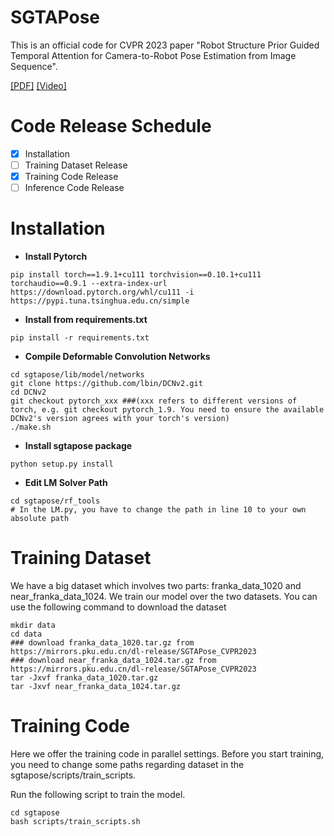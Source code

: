 # SGTAPose
This is an official code for CVPR 2023 paper "Robot Structure Prior Guided Temporal Attention for Camera-to-Robot Pose
Estimation from Image Sequence".

[\[PDF\]](https://arxiv.org/pdf/2307.12106.pdf) [\[Video\]](https://www.youtube.com/watch?v=5fQp-yBubZs&t=12s)
# Code Release Schedule
- [x] Installation
- [ ] Training Dataset Release
- [x] Training Code Release
- [ ] Inference Code Release

# Installation
* **Install Pytorch**
```
pip install torch==1.9.1+cu111 torchvision==0.10.1+cu111 torchaudio==0.9.1 --extra-index-url https://download.pytorch.org/whl/cu111 -i https://pypi.tuna.tsinghua.edu.cn/simple
```
* **Install from requirements.txt**
```
pip install -r requirements.txt
```
* **Compile Deformable Convolution Networks**
```
cd sgtapose/lib/model/networks
git clone https://github.com/lbin/DCNv2.git
cd DCNv2
git checkout pytorch_xxx ###(xxx refers to different versions of torch, e.g. git checkout pytorch_1.9. You need to ensure the available DCNv2's version agrees with your torch's version)
./make.sh
```
* **Install sgtapose package**
```
python setup.py install
```
* **Edit LM Solver Path**
```
cd sgtapose/rf_tools
# In the LM.py, you have to change the path in line 10 to your own absolute path
```

# Training Dataset
We have a big dataset which involves two parts: franka_data_1020 and near_franka_data_1024. We train our model over the two datasets.
You can use the following command to download the dataset
```
mkdir data
cd data
### download franka_data_1020.tar.gz from https://mirrors.pku.edu.cn/dl-release/SGTAPose_CVPR2023
### download near_franka_data_1024.tar.gz from https://mirrors.pku.edu.cn/dl-release/SGTAPose_CVPR2023
tar -Jxvf franka_data_1020.tar.gz
tar -Jxvf near_franka_data_1024.tar.gz

```


# Training Code
Here we offer the training code in parallel settings. Before you start training, you need to change some paths regarding dataset in the sgtapose/scripts/train_scripts.

Run the following script to train the model.
```
cd sgtapose
bash scripts/train_scripts.sh
```
